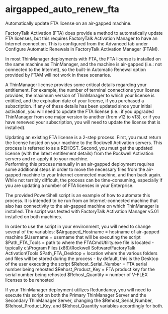 # airgapped_auto_renew_fta
Automatically update FTA license on an air-gapped machine.

FactoryTalk Activation (FTA) does provide a method to automatically update FTA licenses, but this requires FactoryTalk Activation Manager to have an Internet connection.
This is configured from the Advanced tab under Configure Automatic Renewals in FactoryTalk Activation Manager (FTAM).

In most ThinManager deployments with FTA, the FTA license is installed on the same machine as ThinManager, and the machine is air-gapped (i.e.:  not connected to the Internet),
so the built-in Automatic Renewal option provided by FTAM will not work in these scenarios.

A ThinManager license provides some critical details regarding your entitlement.  For example, the number of terminal connections your license provides, the
maximum version of ThinManager to which your license is entitled, and the expiration date of your license, if you purchased a subscription.  If any of these details has
been updated since your initial activation, you will need to update the FTA license (i.e.:  if you upgraded ThinManager from one major version to another
(from v12 to v13), or if you have renewed your subscription, you will need to update the license that is installed).

Updating an existing FTA license is a 2-step process.  First, you must return the license hosted on your machine to the Rockwell Activation servers.  This process
is referred to as a REHOST.  Second, you must get the updated license (with the latest entitlement details) from the Rockwell Activation servers and re-apply it to your machine.  
Performing this process manually in an air-gapped deployment requires some additional steps in order to move the necessary files from the air-gapped machine to your
Internet connected machine, and then back again.  While not terribly difficult, the process can be time-consuming, especially if you are updating a number of FTA licenses 
in your Enterprise.

The provided PowerShell script is an example of how to automate this process.  It is intended to be run from an Internet-connected machine that also has connectivity
to the air-gapped machine on which ThinManager is installed.  The script was tested with FactoryTalk Activation Manager v5.01 installed on both machines.

In order to use the script in your environment, you will need to change several of the variables:
$Airgapped_Hostname = hostname of air-gapped machine
$Username = username that will be executing the script
$Path_FTA_Tools = path to where the FTACmdUtility.exe file is located - typically c:\Program Files (x86)\Rockwell Software\FactoryTalk Activation\Tools
$Path_FTA_Desktop = location where the various folders and files will be stored during the process - by default, this is the Desktop of the user executing the script
$Rehost_Serial_Number = FTA serial number being rehosted
$Rehost_Product_Key = FTA product key for the serial number being rehosted
$Rehost_Quantity = number of V-FLEX licenses to be rehosted

If your ThinManager deployment utilizes Redundancy, you will need to execute this script on both the Primary ThinManager Server and the Secondary ThinManager Server,
changing the $Rehost_Serial_Number, $Rehost_Product_Key, and $Rehost_Quantity variables accordingly for both.



